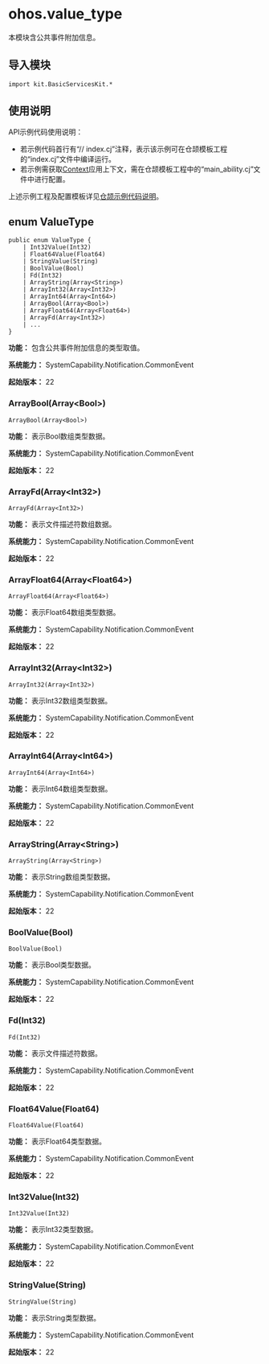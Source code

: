 # ohos.value_type

本模块含公共事件附加信息。

## 导入模块

```cangjie
import kit.BasicServicesKit.*
```

## 使用说明

API示例代码使用说明：

- 若示例代码首行有“// index.cj”注释，表示该示例可在仓颉模板工程的“index.cj”文件中编译运行。
- 若示例需获取[Context](../AbilityKit/cj-apis-app-ability-ui_ability.md#class-context)应用上下文，需在仓颉模板工程中的“main_ability.cj”文件中进行配置。

上述示例工程及配置模板详见[仓颉示例代码说明](../cj-development-intro.md#仓颉示例代码说明)。

## enum ValueType

```cangjie
public enum ValueType {
    | Int32Value(Int32)
    | Float64Value(Float64)
    | StringValue(String)
    | BoolValue(Bool)
    | Fd(Int32)
    | ArrayString(Array<String>)
    | ArrayInt32(Array<Int32>)
    | ArrayInt64(Array<Int64>)
    | ArrayBool(Array<Bool>)
    | ArrayFloat64(Array<Float64>)
    | ArrayFd(Array<Int32>)
    | ...
}
```

**功能：** 包含公共事件附加信息的类型取值。

**系统能力：** SystemCapability.Notification.CommonEvent

**起始版本：** 22

### ArrayBool(Array\<Bool>)

```cangjie
ArrayBool(Array<Bool>)
```

**功能：** 表示Bool数组类型数据。

**系统能力：** SystemCapability.Notification.CommonEvent

**起始版本：** 22

### ArrayFd(Array\<Int32>)

```cangjie
ArrayFd(Array<Int32>)
```

**功能：** 表示文件描述符数组数据。

**系统能力：** SystemCapability.Notification.CommonEvent

**起始版本：** 22

### ArrayFloat64(Array\<Float64>)

```cangjie
ArrayFloat64(Array<Float64>)
```

**功能：** 表示Float64数组类型数据。

**系统能力：** SystemCapability.Notification.CommonEvent

**起始版本：** 22

### ArrayInt32(Array\<Int32>)

```cangjie
ArrayInt32(Array<Int32>)
```

**功能：** 表示Int32数组类型数据。

**系统能力：** SystemCapability.Notification.CommonEvent

**起始版本：** 22

### ArrayInt64(Array\<Int64>)

```cangjie
ArrayInt64(Array<Int64>)
```

**功能：** 表示Int64数组类型数据。

**系统能力：** SystemCapability.Notification.CommonEvent

**起始版本：** 22

### ArrayString(Array\<String>)

```cangjie
ArrayString(Array<String>)
```

**功能：** 表示String数组类型数据。

**系统能力：** SystemCapability.Notification.CommonEvent

**起始版本：** 22

### BoolValue(Bool)

```cangjie
BoolValue(Bool)
```

**功能：** 表示Bool类型数据。

**系统能力：** SystemCapability.Notification.CommonEvent

**起始版本：** 22

### Fd(Int32)

```cangjie
Fd(Int32)
```

**功能：** 表示文件描述符数据。

**系统能力：** SystemCapability.Notification.CommonEvent

**起始版本：** 22

### Float64Value(Float64)

```cangjie
Float64Value(Float64)
```

**功能：** 表示Float64类型数据。

**系统能力：** SystemCapability.Notification.CommonEvent

**起始版本：** 22

### Int32Value(Int32)

```cangjie
Int32Value(Int32)
```

**功能：** 表示Int32类型数据。

**系统能力：** SystemCapability.Notification.CommonEvent

**起始版本：** 22

### StringValue(String)

```cangjie
StringValue(String)
```

**功能：** 表示String类型数据。

**系统能力：** SystemCapability.Notification.CommonEvent

**起始版本：** 22
